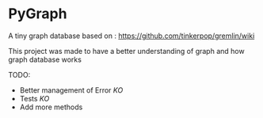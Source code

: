 # PyGraph

A tiny graph database based on : https://github.com/tinkerpop/gremlin/wiki

This project was made to have a better understanding of graph and how graph database works


TODO: 
  - Better management of Error *KO*
  - Tests *KO*
  - Add more methods
